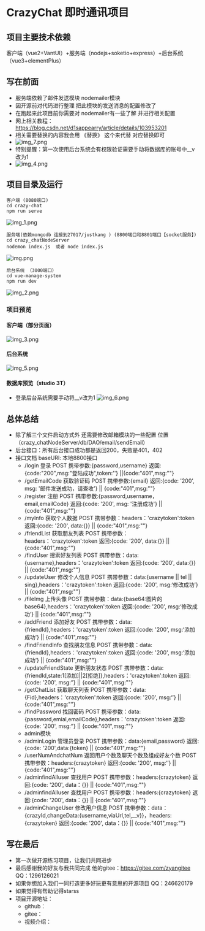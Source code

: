 # CrazyChat 即时通讯项目
## 项目主要技术依赖
客户端（vue2+VantUI）+服务端（nodejs+soketio+express）+后台系统（vue3+elementPlus）


## 写在前面
- 服务端依赖了邮件发送模块 nodemailer模块
- 因开源前对代码进行整理 把此模块的发送消息的配置修改了
- 在跑起来此项目前你需要对 nodemailer有一些了解 并进行相关配置
- 网上相关教程：https://blog.csdn.net/d1sappearry/article/details/103953201
- 相关需要替换的内容我会用 《替换》 这个来代替 对应替换即可
- ![img_7.png](img_7.png)
- 特别提醒：第一次使用后台系统会有权限验证需要手动将数据库的账号中__v改为1
- ![img_4.png](img_4.png)

## 项目目录及运行
    客户端 (8080端口)
    cd crazy-chat
    npm run serve
![img_1.png](img_1.png)
    
    服务端(依赖mongodb 连接到27017/justkang ) (8800端口和8801端口【socket服务】)
    cd crazy_chatNodeServer
    nodemon index.js  或者 node index.js
![img.png](img.png)

    后台系统 （3000端口）
    cd vue-manage-system
    npm run dev
![img_2.png](img_2.png)


### 项目预览

#### 客户端（部分页面）
![img_3.png](img_3.png)

#### 后台系统 
![img_5.png](img_5.png)

#### 数据库预览（studio 3T）
- 登录后台系统需要手动将__v改为1
![img_6.png](img_6.png)


## 总体总结 
- 除了解三个文件启动方式外 还需要修改邮箱模块的一些配置 位置（crazy_chatNodeServer/db/DAO/email/sendEmail）
- 后台接口：所有后台接口成功都是返回200，失败是401，402
- 接口文档 baseURl: 本地8800接口
  - /login 登录 POST 携带参数:{password,username}  返回:{code:"200",msg:"登陆成功",token:''} ||{code:"401",msg:""} 
  - /getEmailCode 获取验证码 POST 携带参数:{email}  返回:{code: '200', msg: '邮件发送成功，请查收'} || {code:"401",msg:""}
  - /register 注册 POST 携带参数:{password,username，email,emailCode} 返回:{code: '200', msg: '注册成功'} || {code:"401",msg:""}
  - /myInfo 获取个人数据 POST 携带参数：headers：'crazytoken':token 返回:{code: '200', data:{}} || {code:"401",msg:""}
  - /friendList 获取朋友列表 POST 携带参数：headers：'crazytoken':token 返回:{code: '200', data:{}} || {code:"401",msg:""}
  - /findUser 搜索好友列表 POST 携带参数：data:{username},headers：'crazytoken':token 返回:{code: '200', data:{}} || {code:"401",msg:""}
  - /updateUser 修改个人信息 POST 携带参数：data:{username || tel || sing},headers：'crazytoken':token 返回:{code: '200', msg:‘修改成功’} || {code:"401",msg:""}
  - /fileImg 上传头像 POST 携带参数：data:{base64:图片的base64},headers：'crazytoken':token 返回:{code: '200', msg:‘修改成功’} || {code:"401",msg:""}
  - /addFriend 添加好友 POST 携带参数：data:{friendId},headers：'crazytoken':token 返回:{code: '200', msg:‘添加成功’} || {code:"401",msg:""}
  - /findFriendInfo 查找朋友信息 POST 携带参数：data:{friendId},headers：'crazytoken':token 返回:{code: '200', msg:‘添加成功’} || {code:"401",msg:""}
  - /updateFriendState 更新朋友状态 POST 携带参数：data:{friendId,state:1[添加]||2[拒绝]},headers：'crazytoken':token 返回:{code: '200', msg:‘’} || {code:"401",msg:""}
  - /getChatList 获取聊天列表 POST 携带参数：data:{Fid},headers：'crazytoken':token 返回:{code: '200', msg:‘’} || {code:"401",msg:""}
  - /findPassword 找回密码 POST 携带参数：data:{password,emial,emailCode},headers：'crazytoken':token 返回:{code: '200', msg:‘’} || {code:"401",msg:""}
  - admin模块  
  - /adminLogin 管理员登录 POST 携带参数：data:{email,password} 返回:{code: '200',data:{token} || {code:"401",msg:""}
  - /userNumAndchatNum 返回用户个数及聊天个数及组成好友个数 POST 携带参数：headers:{crazytoken} 返回:{code: '200', msg:‘’} || {code:"401",msg:""}
  - /adminfindAlluser 查找用户 POST 携带参数：headers:{crazytoken} 返回:{code: '200', data：{}} || {code:"401",msg:""}
  - /adminfindAlluser 查找用户 POST 携带参数：headers:{crazytoken} 返回:{code: '200', data：{}} || {code:"401",msg:""}
  - /adminChangeUser 修改用户信息 POST 携带参数：data：{crazyId,changeData:{username,viaUrl,tel,__v}}，headers:{crazytoken} 返回:{code: '200', data：{}} || {code:"401",msg:""}

## 写在最后
  - 第一次做开源练习项目，让我们共同进步 
  - 最后感谢我的好友与我共同完成 他的gitee：https://gitee.com/zyangitee QQ：1296126021
  - 如果你想加入我们一同打造更多好玩更有意思的开源项目 QQ：246620179
  - 如果觉得有帮助记得starss
  - 项目开源地址：
    - github：
    - gitee：
    - 视频介绍：

